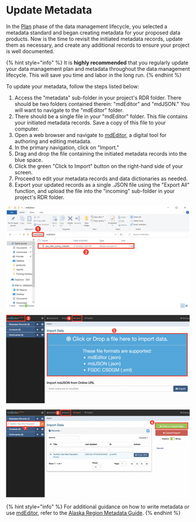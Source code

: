 # Update Metadata

In the [Plan](broken-reference) phase of the data management lifecycle, you selected a metadata standard and began creating metadata for your proposed data products. Now is the time to revisit the initiated metadata records, update them as necessary, and create any additional records to ensure your project is well documented.

{% hint style="info" %}
It is **highly recommended** that you regularly update your data management plan and metadata throughout the data management lifecycle. This will save you time and labor in the long run.
{% endhint %}

To update your metadata, follow the steps listed below:

1. Access the "metadata" sub-folder in your project's RDR folder. There should be two folders contained therein: "mdEditor" and "mdJSON." You will want to navigate to the "mdEditor" folder.
2. There should be a single file in your "mdEditor" folder. This file contains your initiated metadata records. Save a copy of this file to your computer.
3. Open a web browser and navigate to [mdEditor](https://www.mdeditor.org/), a digital tool for authoring and editing metadata.&#x20;
4. In the primary navigation, click on "Import."
5. Drag and drop the file containing the initiated metadata records into the blue space.
6. Click the green "Click to Import" button on the right-hand side of your screen.
7. Proceed to edit your metadata records and data dictionaries as needed.
8. Export your updated records as a single .JSON file using the "Export All" function, and upload the file into the "incoming" sub-folder in your project's RDR folder.

![Access the RDR and navigate to the .JSON file containing initiated records (Steps 1 and 2).](<../.gitbook/assets/Screen Shot 2022-03-10 at 2.15.46 PM.png>)

![Accessing mdEditor and importing initiated metadata records (Steps 3, 4, and 5).](<../.gitbook/assets/Screen Shot 2022-03-10 at 1.11.52 PM.png>)

![Importing, editing, and exporting metadata records in mdEditor (Steps 6, 7, and 8).](<../.gitbook/assets/Screen Shot 2022-03-10 at 12.59.05 PM.png>)

{% hint style="info" %}
For additional guidance on how to write metadata or use [mdEditor](https://www.mdeditor.org/), refer to the [Alaska Region Metadata Guide](https://ak-region-dst.gitbook.io/alaska-region-mdeditor-interim-user-guide/).
{% endhint %}
